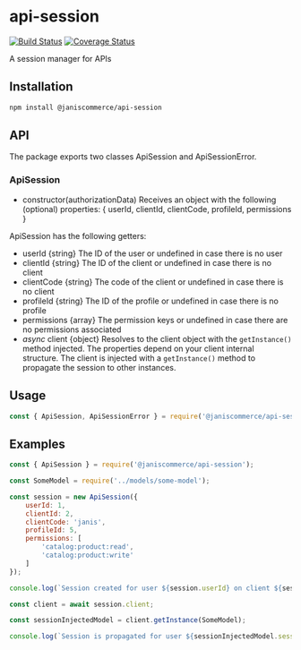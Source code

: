 # api-session

[![Build Status](https://travis-ci.org/janis-commerce/api-session.svg?branch=master)](https://travis-ci.org/janis-commerce/api-session)
[![Coverage Status](https://coveralls.io/repos/github/janis-commerce/api-session/badge.svg?branch=master)](https://coveralls.io/github/janis-commerce/api-session?branch=master)

A session manager for APIs

## Installation
```sh
npm install @janiscommerce/api-session
```

## API
The package exports two classes ApiSession and ApiSessionError.

### ApiSession

* constructor(authorizationData)
Receives an object with the following (optional) properties: { userId, clientId, clientCode, profileId, permissions }

ApiSession has the following getters:
* userId {string} The ID of the user or undefined in case there is no user
* clientId {string} The ID of the client or undefined in case there is no client
* clientCode {string} The code of the client or undefined in case there is no client
* profileId {string} The ID of the profile or undefined in case there is no profile
* permissions {array} The permission keys or undefined in case there are no permissions associated
* *async* client {object} Resolves to the client object with the `getInstance()` method injected. The properties depend on your client internal structure. The client is injected with a `getInstance()` method to propagate the session to other instances.

## Usage
```js
const { ApiSession, ApiSessionError } = require('@janiscommerce/api-session');
```

## Examples
```js
const { ApiSession } = require('@janiscommerce/api-session');

const SomeModel = require('../models/some-model');

const session = new ApiSession({
	userId: 1,
	clientId: 2,
	clientCode: 'janis',
	profileId: 5,
	permissions: [
		'catalog:product:read',
		'catalog:product:write'
	]
});

console.log(`Session created for user ${session.userId} on client ${session.clientCode}.`);

const client = await session.client;

const sessionInjectedModel = client.getInstance(SomeModel);

console.log(`Session is propagated for user ${sessionInjectedModel.session.userId} on client ${sessionInjectedModel.session.clientCode}.`):
```
